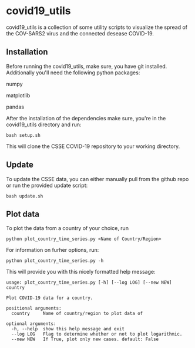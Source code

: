 # covid19_utils
covid19_utils is a collection of some utility scripts to visualize the spread of the COV-SARS2 virus and the connected desease COVID-19.

## Installation
Before running the covid19_utils, make sure, you have git installed.
Additionally you'll need the following python packages:

numpy

matplotlib

pandas

After the installation of the dependencies make sure, you're in the covid19_utils directory and run:
```
bash setup.sh
```
This will clone the CSSE COVID-19 repository to your working directory.

## Update
To update the CSSE data, you can either manually pull from the github repo or run the provided update script:
```
bash update.sh
```

## Plot data
To plot the data from a country of your choice, run
```
python plot_country_time_series.py <Name of Country/Region>
```
For information on furher options, run:
```
python plot_country_time_series.py -h
```
This will provide you with this nicely formatted help message:
```
usage: plot_country_time_series.py [-h] [--log LOG] [--new NEW] country

Plot COVID-19 data for a country.

positional arguments:
  country     Name of country/region to plot data of

optional arguments:
  -h, --help  show this help message and exit
  --log LOG   Flag to determine whether or not to plot logarithmic.
  --new NEW   If True, plot only new cases. default: False
  ```

